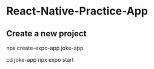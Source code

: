 # React-Native-Practice-App

## Create a new project

npx create-expo-app joke-app

cd joke-app
npx expo start